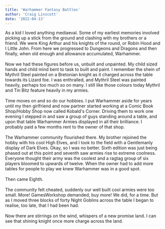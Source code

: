 ```yaml
---
title: 'Warhammer Fantasy Battles'
author: 'Craig Linscott'
date: '2022-04-13'
---
```


As a kid I loved anything mediaeval. Some of my earliest memories involved picking up a stick from the ground and clashing with my brothers or a friend. We were King Arthur and his knights of the round, or Robin Hood and I Little John. From here we progressed to Dungeons and Dragons and then finally, when old enough and allowance accumulated, Warhammer.
\
\
Now we had these figures before us, unbuilt and unpainted. My child sized hands and child mind bent to task to built and paint. I remember the shein of Mythril Steel painted on a Bretonian knight as it charged across the table towards its Lizard foe. I was enthralled, and Mythril Steel was painted heavily, perhaps too much so on many. I still like those colours today Mythril and Tin Bitz feature heavily in my armies.
\
\
Time moves on and so do our hobbies. I put Warhammer aside for years until my then girlfriend and now partner started working at a Comic Book Shop/Hobby Shop now called Kobald's Corner. Driving them to work one evening I stepped in and saw a group of guys standing around a table, and upon that table Warhammer Armies displayed in all their brilliance. I probably paid a few months rent to the owner of that shop.
\
\
The Warhammer community flourished there. My brother rejoined the hobby with his cool High Elves, and I took to the field with a Gentlemanly display of Dark Elves. Okay, so I was no better. Sixth edition was just being phased out at this point and seventh saw armies rise to extreme coolness. Everyone thought their army was the coolest and a ragtag group of six players bloomed to upwards of twelve. When the owner had to add more tables for people to play we knew Warhammer was in a good spot.
\
\
Then came Eighth.
\
\
The community felt cheated, suddenly our well built cool armies were too small. More! GamesWorkshop demanded, buy more! We did, for a time. But as I moved three blocks of forty Night Goblins across the table I began to realise, too late, that I had been had.
\
\
Now there are stirrings on the wind, whispers of a new promise land. I can see that shining knight once more charge across the land.



